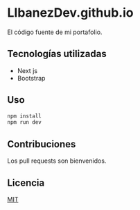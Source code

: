 # LIbanezDev.github.io

El código fuente de mi portafolio.

## Tecnologías utilizadas

- Next js
- Bootstrap

## Uso

```bash
npm install
npm run dev
```

## Contribuciones

Los pull requests son bienvenidos.

## Licencia

[MIT](https://choosealicense.com/licenses/mit/)